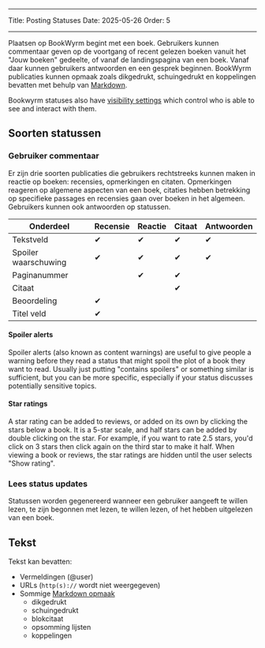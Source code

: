 - - -
Title: Posting Statuses Date: 2025-05-26 Order: 5
- - -

Plaatsen op BookWyrm begint met een boek. Gebruikers kunnen commentaar geven op de voortgang of recent gelezen boeken vanuit het "Jouw boeken" gedeelte, of vanaf de landingspagina van een boek. Vanaf daar kunnen gebruikers antwoorden en een gesprek beginnen. BookWyrm publicaties kunnen opmaak zoals dikgedrukt, schuingedrukt en koppelingen bevatten met behulp van [Markdown](https://www.markdownguide.org/cheat-sheet/).

Bookwyrm statuses also have [visibility settings](/privacy-controls.html) which control who is able to see and interact with them.

## Soorten statussen

### Gebruiker commentaar

Er zijn drie soorten publicaties die gebruikers rechtstreeks kunnen maken in reactie op boeken: recensies, opmerkingen en citaten. Opmerkingen reageren op algemene aspecten van een boek, citaties hebben betrekking op specifieke passages en recensies gaan over boeken in het algemeen. Gebruikers kunnen ook antwoorden op statussen.

| Onderdeel            | Recensie | Reactie | Citaat | Antwoorden |
| -------------------- | -------- | ------- | ------ | ---------- |
| Tekstveld            | ✔        | ✔       | ✔      | ✔          |
| Spoiler waarschuwing | ✔        | ✔       | ✔      | ✔          |
| Paginanummer         |          | ✔       | ✔      |            |
| Citaat               |          |         | ✔      |            |
| Beoordeling          | ✔        |         |        |            |
| Titel veld           | ✔        |         |        |            |

#### Spoiler alerts

Spoiler alerts (also known as content warnings) are useful to give people a warning before they read a status that might spoil the plot of a book they want to read. Usually just putting "contains spoilers" or something similar is sufficient, but you can be more specific, especially if your status discusses potentially sensitive topics.

#### Star ratings

A star rating can be added to reviews, or added on its own by clicking the stars below a book. It is a 5-star scale, and half stars can be added by double clicking on the star. For example, if you want to rate 2.5 stars, you'd click on 3 stars then click again on the third star to make it half. When viewing a book or reviews, the star ratings are hidden until the user selects "Show rating".

### Lees status updates

Statussen worden gegenereerd wanneer een gebruiker aangeeft te willen lezen, te zijn begonnen met lezen, te willen lezen, of het hebben uitgelezen van een boek.

## Tekst
Tekst kan bevatten:

- Vermeldingen (@user)
- URLs (`http(s)://` wordt niet weergegeven)
- Sommige [Markdown opmaak](https://www.markdownguide.org/cheat-sheet/)
    - dikgedrukt
    - schuingedrukt
    - blokcitaat
    - opsomming lijsten
    - koppelingen

